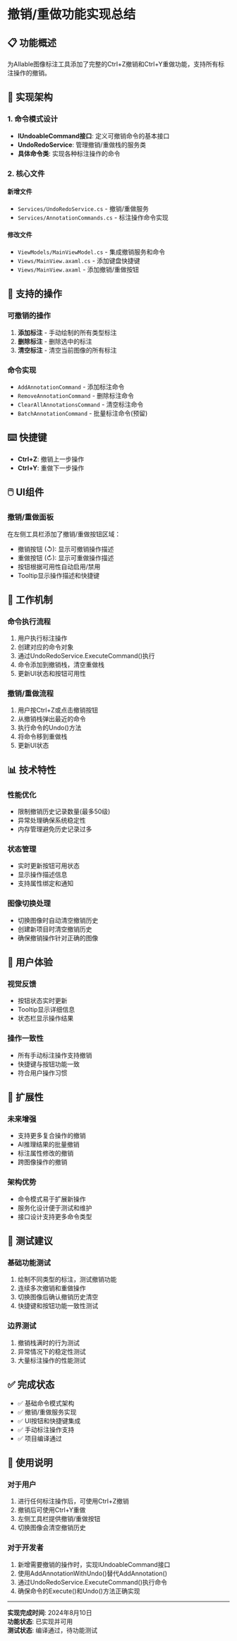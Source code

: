 # 撤销/重做功能实现总结

## 📋 功能概述

为AIlable图像标注工具添加了完整的Ctrl+Z撤销和Ctrl+Y重做功能，支持所有标注操作的撤销。

## 🔧 实现架构

### 1. 命令模式设计
- **IUndoableCommand接口**: 定义可撤销命令的基本接口
- **UndoRedoService**: 管理撤销/重做栈的服务类
- **具体命令类**: 实现各种标注操作的命令

### 2. 核心文件

#### 新增文件
- `Services/UndoRedoService.cs` - 撤销/重做服务
- `Services/AnnotationCommands.cs` - 标注操作命令实现

#### 修改文件
- `ViewModels/MainViewModel.cs` - 集成撤销服务和命令
- `Views/MainView.axaml.cs` - 添加键盘快捷键
- `Views/MainView.axaml` - 添加撤销/重做按钮

## 🎯 支持的操作

### 可撤销的操作
1. **添加标注** - 手动绘制的所有类型标注
2. **删除标注** - 删除选中的标注
3. **清空标注** - 清空当前图像的所有标注

### 命令实现
- `AddAnnotationCommand` - 添加标注命令
- `RemoveAnnotationCommand` - 删除标注命令
- `ClearAllAnnotationsCommand` - 清空标注命令
- `BatchAnnotationCommand` - 批量标注命令(预留)

## ⌨️ 快捷键

- **Ctrl+Z**: 撤销上一步操作
- **Ctrl+Y**: 重做下一步操作

## 🖱️ UI组件

### 撤销/重做面板
在左侧工具栏添加了撤销/重做按钮区域：
- 撤销按钮 (↺): 显示可撤销操作描述
- 重做按钮 (↻): 显示可重做操作描述
- 按钮根据可用性自动启用/禁用
- Tooltip显示操作描述和快捷键

## 🔄 工作机制

### 命令执行流程
1. 用户执行标注操作
2. 创建对应的命令对象
3. 通过UndoRedoService.ExecuteCommand()执行
4. 命令添加到撤销栈，清空重做栈
5. 更新UI状态和按钮可用性

### 撤销/重做流程
1. 用户按Ctrl+Z或点击撤销按钮
2. 从撤销栈弹出最近的命令
3. 执行命令的Undo()方法
4. 将命令移到重做栈
5. 更新UI状态

## 📊 技术特性

### 性能优化
- 限制撤销历史记录数量(最多50级)
- 异常处理确保系统稳定性
- 内存管理避免历史记录过多

### 状态管理
- 实时更新按钮可用状态
- 显示操作描述信息
- 支持属性绑定和通知

### 图像切换处理
- 切换图像时自动清空撤销历史
- 创建新项目时清空撤销历史
- 确保撤销操作针对正确的图像

## 🎨 用户体验

### 视觉反馈
- 按钮状态实时更新
- Tooltip显示详细信息
- 状态栏显示操作结果

### 操作一致性
- 所有手动标注操作支持撤销
- 快捷键与按钮功能一致
- 符合用户操作习惯

## 🔮 扩展性

### 未来增强
- 支持更多复合操作的撤销
- AI推理结果的批量撤销
- 标注属性修改的撤销
- 跨图像操作的撤销

### 架构优势
- 命令模式易于扩展新操作
- 服务化设计便于测试和维护
- 接口设计支持更多命令类型

## 🧪 测试建议

### 基础功能测试
1. 绘制不同类型的标注，测试撤销功能
2. 连续多次撤销和重做操作
3. 切换图像后确认撤销历史清空
4. 快捷键和按钮功能一致性测试

### 边界测试
1. 撤销栈满时的行为测试
2. 异常情况下的稳定性测试
3. 大量标注操作的性能测试

## ✅ 完成状态

- ✅ 基础命令模式架构
- ✅ 撤销/重做服务实现
- ✅ UI按钮和快捷键集成
- ✅ 手动标注操作支持
- ✅ 项目编译通过

## 📝 使用说明

### 对于用户
1. 进行任何标注操作后，可使用Ctrl+Z撤销
2. 撤销后可使用Ctrl+Y重做
3. 左侧工具栏提供撤销/重做按钮
4. 切换图像会清空撤销历史

### 对于开发者
1. 新增需要撤销的操作时，实现IUndoableCommand接口
2. 使用AddAnnotationWithUndo()替代AddAnnotation()
3. 通过UndoRedoService.ExecuteCommand()执行命令
4. 确保命令的Execute()和Undo()方法正确实现

---

**实现完成时间**: 2024年8月10日  
**功能状态**: 已实现并可用  
**测试状态**: 编译通过，待功能测试